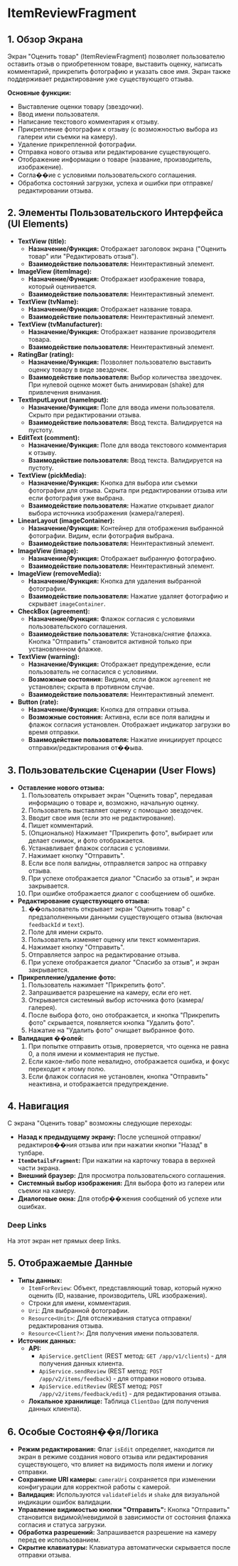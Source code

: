 # ItemReviewFragment

## 1. Обзор Экрана

Экран "Оценить товар" (ItemReviewFragment) позволяет пользователю оставить отзыв о приобретенном товаре, выставить оценку, написать комментарий, прикрепить фотографию и указать свое имя. Экран также поддерживает редактирование уже существующего отзыва.

**Основные функции:**
*   Выставление оценки товару (звездочки).
*   Ввод имени пользователя.
*   Написание текстового комментария к отзыву.
*   Прикрепление фотографии к отзыву (с возможностью выбора из галереи или съемки на камеру).
*   Удаление прикрепленной фотографии.
*   Отправка нового отзыва или редактирование существующего.
*   Отображение информации о товаре (название, производитель, изображение).
*   Согла��ие с условиями пользовательского соглашения.
*   Обработка состояний загрузки, успеха и ошибки при отправке/редактировании отзыва.

## 2. Элементы Пользовательского Интерфейса (UI Elements)

*   **TextView (title):**
    *   **Назначение/Функция:** Отображает заголовок экрана ("Оценить товар" или "Редактировать отзыв").
    *   **Взаимодействие пользователя:** Неинтерактивный элемент.
*   **ImageView (itemImage):**
    *   **Назначение/Функция:** Отображает изображение товара, который оценивается.
    *   **Взаимодействие пользователя:** Неинтерактивный элемент.
*   **TextView (tvName):**
    *   **Назначение/Функция:** Отображает название товара.
    *   **Взаимодействие пользователя:** Неинтерактивный элемент.
*   **TextView (tvManufacturer):**
    *   **Назначение/Функция:** Отображает название производителя товара.
    *   **Взаимодействие пользователя:** Неинтерактивный элемент.
*   **RatingBar (rating):**
    *   **Назначение/Функция:** Позволяет пользователю выставить оценку товару в виде звездочек.
    *   **Взаимодействие пользователя:** Выбор количества звездочек. При нулевой оценке может быть анимирован (shake) для привлечения внимания.
*   **TextInputLayout (nameInput):**
    *   **Назначение/Функция:** Поле для ввода имени пользователя. Скрыто при редактировании отзыва.
    *   **Взаимодействие пользователя:** Ввод текста. Валидируется на пустоту.
*   **EditText (comment):**
    *   **Назначение/Функция:** Поле для ввода текстового комментария к отзыву.
    *   **Взаимодействие пользователя:** Ввод текста. Валидируется на пустоту.
*   **TextView (pickMedia):**
    *   **Назначение/Функция:** Кнопка для выбора или съемки фотографии для отзыва. Скрыта при редактировании отзыва или если фотография уже выбрана.
    *   **Взаимодействие пользователя:** Нажатие открывает диалог выбора источника изображения (камера/галерея).
*   **LinearLayout (imageContainer):**
    *   **Назначение/Функция:** Контейнер для отображения выбранной фотографии. Видим, если фотография выбрана.
    *   **Взаимодействие пользователя:** Неинтерактивный элемент.
*   **ImageView (image):**
    *   **Назначение/Функция:** Отображает выбранную фотографию.
    *   **Взаимодействие пользователя:** Неинтерактивный элемент.
*   **ImageView (removeMedia):**
    *   **Назначение/Функция:** Кнопка для удаления выбранной фотографии.
    *   **Взаимодействие пользователя:** Нажатие удаляет фотографию и скрывает `imageContainer`.
*   **CheckBox (agreement):**
    *   **Назначение/Функция:** Флажок согласия с условиями пользовательского соглашения.
    *   **Взаимодействие пользователя:** Установка/снятие флажка. Кнопка "Отправить" становится активной только при установленном флажке.
*   **TextView (warning):**
    *   **Назначение/Функция:** Отображает предупреждение, если пользователь не согласился с условиями.
    *   **Возможные состояния:** Видима, если флажок `agreement` не установлен; скрыта в противном случае.
    *   **Взаимодействие пользователя:** Неинтерактивный элемент.
*   **Button (rate):**
    *   **Назначение/Функция:** Кнопка для отправки отзыва.
    *   **Возможные состояния:** Активна, если все поля валидны и флажок согласия установлен. Отображает индикатор загрузки во время отправки.
    *   **Взаимодействие пользователя:** Нажатие инициирует процесс отправки/редактирования от��ыва.

## 3. Пользовательские Сценарии (User Flows)

*   **Оставление нового отзыва:**
    1.  Пользователь открывает экран "Оценить товар", передавая информацию о товаре и, возможно, начальную оценку.
    2.  Пользователь выставляет оценку с помощью звездочек.
    3.  Вводит свое имя (если это не редактирование).
    4.  Пишет комментарий.
    5.  (Опционально) Нажимает "Прикрепить фото", выбирает или делает снимок, и фото отображается.
    6.  Устанавливает флажок согласия с условиями.
    7.  Нажимает кнопку "Отправить".
    8.  Если все поля валидны, отправляется запрос на отправку отзыва.
    9.  При успехе отображается диалог "Спасибо за отзыв", и экран закрывается.
    10. При ошибке отображается диалог с сообщением об ошибке.
*   **Редактирование существующего отзыва:**
    1.  ��ользователь открывает экран "Оценить товар" с предзаполненными данными существующего отзыва (включая `feedbackId` и `text`).
    2.  Поле для имени скрыто.
    3.  Пользователь изменяет оценку или текст комментария.
    4.  Нажимает кнопку "Отправить".
    5.  Отправляется запрос на редактирование отзыва.
    6.  При успехе отображается диалог "Спасибо за отзыв", и экран закрывается.
*   **Прикрепление/удаление фото:**
    1.  Пользователь нажимает "Прикрепить фото".
    2.  Запрашивается разрешение на камеру, если его нет.
    3.  Открывается системный выбор источника фото (камера/галерея).
    4.  После выбора фото, оно отображается, и кнопка "Прикрепить фото" скрывается, появляется кнопка "Удалить фото".
    5.  Нажатие на "Удалить фото" очищает выбранное фото.
*   **Валидация ��олей:**
    1.  При попытке отправить отзыв, проверяется, что оценка не равна 0, а поля имени и комментария не пустые.
    2.  Если какое-либо поле невалидно, отображается ошибка, и фокус переходит к этому полю.
    3.  Если флажок согласия не установлен, кнопка "Отправить" неактивна, и отображается предупреждение.

## 4. Навигация

С экрана "Оценить товар" возможны следующие переходы:

*   **Назад к предыдущему экрану:** После успешной отправки/редактиров��ния отзыва или при нажатии кнопки "Назад" в тулбаре.
*   **`ItemDetailsFragment`:** При нажатии на карточку товара в верхней части экрана.
*   **Внешний браузер:** Для просмотра пользовательского соглашения.
*   **Системный выбор изображения:** Для выбора фото из галереи или съемки на камеру.
*   **Диалоговые окна:** Для отобр��жения сообщений об успехе или ошибках.

### Deep Links

На этот экран нет прямых deep links.

## 5. Отображаемые Данные

*   **Типы данных:**
    *   `ItemForReview`: Объект, представляющий товар, который нужно оценить (ID, название, производитель, URL изображения).
    *   Строки для имени, комментария.
    *   `Uri`: Для выбранной фотографии.
    *   `Resource<Unit>`: Для отслеживания статуса отправки/редактирования отзыва.
    *   `Resource<Client?>`: Для получения имени пользователя.
*   **Источник данных:**
    *   **API:**
        *   `ApiService.getClient` (REST метод: `GET /app/v1/clients`) - для получения данных клиента.
        *   `ApiService.sendReview` (REST метод: `POST /app/v2/items/feedback`) - для отправки нового отзыва.
        *   `ApiService.editReview` (REST метод: `POST /app/v2/items/feedback/edit`) - для редактирования отзыва.
    *   **Локальное хранилище:** Таблица `ClientDao` (для получения данных клиента).

## 6. Особые Состоян��я/Логика

*   **Режим редактирования:** Флаг `isEdit` определяет, находится ли экран в режиме создания нового отзыва или редактирования существующего, что влияет на видимость поля имени и логику отправки.
*   **Сохранение URI камеры:** `cameraUri` сохраняется при изменении конфигурации для корректной работы с камерой.
*   **Валидация:** Используются `validateFields` и `shake` для визуальной индикации ошибок валидации.
*   **Управление видимостью кнопки "Отправить":** Кнопка "Отправить" становится видимой/невидимой в зависимости от состояния флажка согласия и статуса загрузки.
*   **Обработка разрешений:** Запрашивается разрешение на камеру перед ее использованием.
*   **Скрытие клавиатуры:** Клавиатура автоматически скрывается после отправки отзыва.